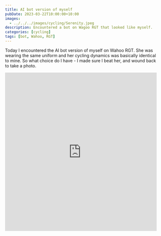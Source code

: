 ```yaml
---
title: AI bot version of myself
pubDate: 2023-03-22T10:00:00+10:00
images:
  - ../../../images/cycling/Serenity.jpeg
description: Encountered a bot on Wagoo RGT that looked like myself.
categories: [cycling]
tags: [bot, Wahoo, RGT]
---
```


Today I encountered the AI bot version of myself on Wahoo RGT. She was wearing the same uniform and her cycling dynamics was basically identical to mine. So what choice do I have - I made sure I beat her, and wound back to take a photo.

<iframe src="https://www.facebook.com/plugins/post.php?href=https%3A%2F%2Fwww.facebook.com%2Fchris1.tham%2Fposts%2Fpfbid08fJPK5PSTrHPjRLp8Km9mXHRopVb846NUi1SSzJvSiWG2A1zJvf5qh4ccvSThb2Xl&show_text=true&width=500" width="500" height="523" style="border:none;overflow:hidden" scrolling="no" frameborder="0" allowfullscreen="true" allow="autoplay; clipboard-write; encrypted-media; picture-in-picture; web-share"></iframe>
